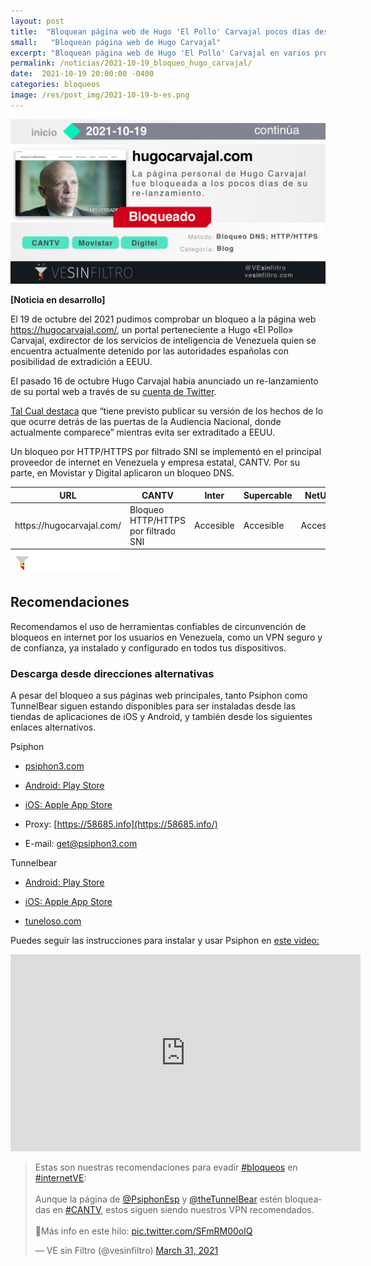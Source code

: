 ```yaml
---
layout: post
title:  "Bloquean página web de Hugo 'El Pollo' Carvajal pocos días después de su re-lanzamiento"
small:   "Bloquean página web de Hugo Carvajal"
excerpt: "Bloquean página web de Hugo 'El Pollo' Carvajal en varios proveedores de internet apenas dos días después de su re-lanzamiento"
permalink: /noticias/2021-10-19_bloqueo_hugo_carvajal/
date:  2021-10-19 20:00:00 -0400
categories: bloqueos
image: /res/post_img/2021-10-19-b-es.png
---
```


![](/res/post_img/2021-10-19-b-es.png)


**[Noticia en desarrollo]**

El 19 de octubre del 2021 pudimos comprobar un bloqueo a la página web https://hugocarvajal.com/, un portal perteneciente a Hugo «El Pollo» Carvajal, exdirector de los servicios de inteligencia de Venezuela quien se encuentra actualmente detenido por las autoridades españolas con posibilidad de extradición a EEUU.

El pasado 16 de octubre Hugo Carvajal había anunciado un re-lanzamiento de su portal web a través de su [cuenta de Twitter](https://twitter.com/hugocarvajal4f/status/1449497111897182213?s=20).

[Tal Cual destaca](http://talcualdigital.com/el-pollo-carvajal-abre-su-pagina-en-internet-para-contar-sus-verdades/) que “tiene previsto publicar su versión de los hechos de lo que ocurre detrás de las puertas de la Audiencia Nacional, donde actualmente comparece” mientras evita  ser extraditado a EEUU.

Un bloqueo por HTTP/HTTPS por filtrado SNI se implementó en el principal proveedor de internet en Venezuela y empresa estatal, CANTV. Por su parte, en Movistar y Digital aplicaron un bloqueo DNS.



<div class="table-responsive">
  <table class="blocklist">
    <thead>
      <tr>
        <th>URL</th>
        <th>CANTV</th>
        <th>Inter</th>
        <th>Supercable</th>
        <th>NetUno</th>
        <th>Movistar</th>
        <th>Digitel</th>
      </tr>
    </thead>
    <tbody>
      <tr>
        <td>https://hugocarvajal.com/</td>
        <td class="block">Bloqueo HTTP/HTTPS por filtrado SNI</td>
        <td class="accesible">Accesible</td>
        <td class="accesible">Accesible</td>
        <td class="accesible">Accesible</td>
        <td class="block">Bloqueo DNS</td>
        <td class="block">Bloqueo DNS</td>
      </tr>
    </tbody>
  <tfoot>
      <tr>
        <td>
            <img src="/res/VeSinFiltro-long.svg" />
        </td>
        <td></td>
        <td></td>
        <td></td>
        <td></td>
        <td></td>
        <td class="social">
          @VEsinFiltro<br>
          vesinfiltro.com
        </td>
      </tr>
    </tfoot>
  </table>
</div>


## Recomendaciones

Recomendamos el uso de herramientas confiables de circunvención de bloqueos en internet por los usuarios en Venezuela, como un VPN seguro y de confianza, ya instalado y configurado en todos tus dispositivos.

### Descarga desde direcciones alternativas

A pesar del bloqueo a sus páginas web principales, tanto Psiphon como TunnelBear siguen estando disponibles para ser instaladas desde las tiendas de aplicaciones de iOS y Android, y también desde los siguientes enlaces alternativos.

Psiphon
-   [psiphon3.com](http://psiphon3.com/es/download.html)

-   [Android: Play Store](https://play.google.com/store/apps/details?id=com.psiphon3.subscription)

-   [iOS: Apple App Store](https://apps.apple.com/us/app/psiphon/id1276263909?ls=1)

-   Proxy: [https://58685.info](https://58685.info/)

-   E-mail: get@psiphon3.com

Tunnelbear
-   [Android: Play Store](https://play.google.com/store/apps/details?id=com.tunnelbear.android)

-   [iOS: Apple App Store](https://geo.itunes.apple.com/app/tunnelbear-vpn-unblock-websites/id564842283?mt=8&at=1010l9nk)

-   [tuneloso.com](http://tuneloso.com/)


Puedes seguir las instrucciones para instalar y usar Psiphon en [este video:](https://www.youtube.com/watch?v=iYQQTE1-Thk)

<iframe width="560" height="315" src="https://www.youtube-nocookie.com/embed/iYQQTE1-Thk" title="YouTube video player" frameborder="0" allow="accelerometer; autoplay; clipboard-write; encrypted-media; gyroscope; picture-in-picture" allowfullscreen></iframe>


<blockquote class="twitter-tweet" data-dnt="true"><p lang="es" dir="ltr">Estas son nuestras recomendaciones para evadir <a href="https://twitter.com/hashtag/bloqueos?src=hash&amp;ref_src=twsrc%5Etfw">#bloqueos</a> en <a href="https://twitter.com/hashtag/internetVE?src=hash&amp;ref_src=twsrc%5Etfw">#internetVE</a>:<br><br>Aunque la página de <a href="https://twitter.com/PsiphonEsp?ref_src=twsrc%5Etfw">@PsiphonEsp</a> y <a href="https://twitter.com/theTunnelBear?ref_src=twsrc%5Etfw">@theTunnelBear</a> estén bloqueadas en <a href="https://twitter.com/hashtag/CANTV?src=hash&amp;ref_src=twsrc%5Etfw">#CANTV</a>, estos siguen siendo nuestros VPN recomendados.<br><br>🧵Más info en este hilo: <a href="https://t.co/SFmRM00olQ">pic.twitter.com/SFmRM00olQ</a></p>&mdash; VE sin Filtro (@vesinfiltro) <a href="https://twitter.com/vesinfiltro/status/1377385735666421761?ref_src=twsrc%5Etfw">March 31, 2021</a></blockquote> <script async src="https://platform.twitter.com/widgets.js" charset="utf-8"></script>
